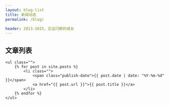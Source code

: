 ```yaml
---
layout: blog-list
title: 新闻动态
permalink: /blog/

header: 2013-2015，见证闪孵的成长
---
```


<div class="normal-box ">
	<div class="box-title">
		<h2>
			文章列表
		</h2>
	</div>
	
	<ul class="">
	  	{% for post in site.posts %}
			<li class="">
				<span class="publish-date">{{ post.date | date: "%Y-%m-%d" }}</span>
				<a href="{{ post.url }}">{{ post.title }}</a>
			</li>
	  	{% endfor %}
	</ul>
</div>